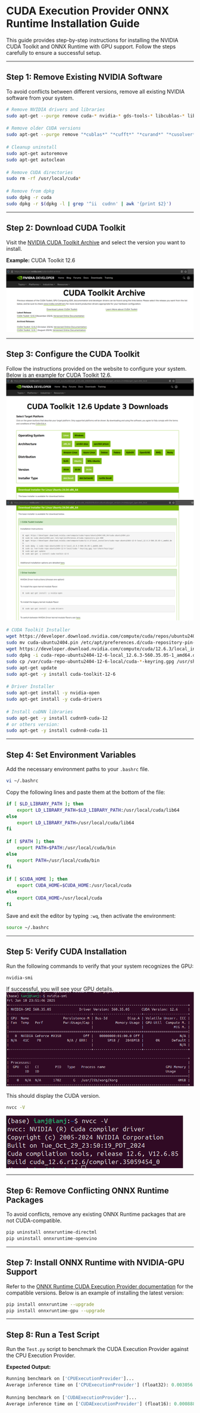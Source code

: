 # CUDA Execution Provider ONNX Runtime Installation Guide

This guide provides step-by-step instructions for installing the NVIDIA CUDA Toolkit and ONNX Runtime with GPU support. Follow the steps carefully to ensure a successful setup.

---

## Step 1: Remove Existing NVIDIA Software

To avoid conflicts between different versions, remove all existing NVIDIA software from your system.

```bash
# Remove NVIDIA drivers and libraries
sudo apt-get --purge remove cuda-* nvidia-* gds-tools-* libcublas-* libcufft-* libcufile-* libcurand-* libcusolver-* libcusparse-* libnpp-* libnvidia-* libnvjitlink-* libnvjpeg-* nsight* nvidia-* libnvidia-* libcudnn7* libcudnn8* libcudnn9*

# Remove older CUDA versions
sudo apt-get --purge remove "*cublas*" "*cufft*" "*curand*" "*cusolver*" "*cusparse*" "*npp*" "*nvjpeg*" "cuda*" "nsight*"

# Cleanup uninstall
sudo apt-get autoremove
sudo apt-get autoclean

# Remove CUDA directories
sudo rm -rf /usr/local/cuda*

# Remove from dpkg
sudo dpkg -r cuda
sudo dpkg -r $(dpkg -l | grep '^ii  cudnn' | awk '{print $2}')
```

---

## Step 2: Download CUDA Toolkit

Visit the [NVIDIA CUDA Toolkit Archive](https://developer.nvidia.com/cuda-toolkit-archive) and select the version you want to install.

**Example:** CUDA Toolkit 12.6

![Screenshot showing CUDA selection process](https://github.com/DakeQQ/Tutorial-ONNX-Runtime-Execution-Providers/blob/main/screenshots/Screenshot%20from%202025-01-11%2012-02-42.png)

---

## Step 3: Configure the CUDA Toolkit

Follow the instructions provided on the website to configure your system. Below is an example for CUDA Toolkit 12.6.
![Screenshot showing CUDA Toolkit Installer](https://github.com/DakeQQ/Tutorial-ONNX-Runtime-Execution-Providers/blob/main/screenshots/Screenshot%20from%202025-01-11%2012-03-17.png)
![Screenshot showing Installer Instructions](https://github.com/DakeQQ/Tutorial-ONNX-Runtime-Execution-Providers/blob/main/screenshots/Screenshot%20from%202025-01-11%2012-03-35.png)

```bash
# CUDA Toolkit Installer
wget https://developer.download.nvidia.com/compute/cuda/repos/ubuntu2404/x86_64/cuda-ubuntu2404.pin
sudo mv cuda-ubuntu2404.pin /etc/apt/preferences.d/cuda-repository-pin-600
wget https://developer.download.nvidia.com/compute/cuda/12.6.3/local_installers/cuda-repo-ubuntu2404-12-6-local_12.6.3-560.35.05-1_amd64.deb
sudo dpkg -i cuda-repo-ubuntu2404-12-6-local_12.6.3-560.35.05-1_amd64.deb
sudo cp /var/cuda-repo-ubuntu2404-12-6-local/cuda-*-keyring.gpg /usr/share/keyrings/
sudo apt-get update
sudo apt-get -y install cuda-toolkit-12-6

# Driver Installer
sudo apt-get install -y nvidia-open
sudo apt-get install -y cuda-drivers

# Install cuDNN libraries
sudo apt-get -y install cudnn9-cuda-12
# or others version:
sudo apt-get -y install cudnn8-cuda-11
```

---

## Step 4: Set Environment Variables

Add the necessary environment paths to your `.bashrc` file.

```bash
vi ~/.bashrc
```

Copy the following lines and paste them at the bottom of the file:

```bash
if [ $LD_LIBRARY_PATH ]; then
    export LD_LIBRARY_PATH=$LD_LIBRARY_PATH:/usr/local/cuda/lib64
else
    export LD_LIBRARY_PATH=/usr/local/cuda/lib64
fi

if [ $PATH ]; then
    export PATH=$PATH:/usr/local/cuda/bin
else
    export PATH=/usr/local/cuda/bin
fi

if [ $CUDA_HOME ]; then
    export CUDA_HOME=$CUDA_HOME:/usr/local/cuda
else
    export CUDA_HOME=/usr/local/cuda
fi
```

Save and exit the editor by typing `:wq`, then activate the environment:

```bash
source ~/.bashrc
```

---

## Step 5: Verify CUDA Installation

Run the following commands to verify that your system recognizes the GPU:

```bash
nvidia-smi
```
If successful, you will see your GPU details.
![Screenshot showing GPU Details](https://github.com/DakeQQ/Tutorial-ONNX-Runtime-Execution-Providers/blob/main/screenshots/Screenshot%20from%202025-01-11%2012-27-47.png)


This should display the CUDA version.
```bash
nvcc -V
```
![Screenshot showing CUDA Version](https://github.com/DakeQQ/Tutorial-ONNX-Runtime-Execution-Providers/blob/main/screenshots/Screenshot%20from%202025-01-11%2012-27-26.png)

---

## Step 6: Remove Conflicting ONNX Runtime Packages

To avoid conflicts, remove any existing ONNX Runtime packages that are not CUDA-compatible.

```bash
pip uninstall onnxruntime-directml
pip uninstall onnxruntime-openvino
```

---

## Step 7: Install ONNX Runtime with NVIDIA-GPU Support

Refer to the [ONNX Runtime CUDA Execution Provider documentation](https://onnxruntime.ai/docs/execution-providers/CUDA-ExecutionProvider.html) for the compatible versions. Below is an example of installing the latest version:

```bash
pip install onnxruntime --upgrade
pip install onnxruntime-gpu --upgrade
```

---

## Step 8: Run a Test Script

Run the `Test.py` script to benchmark the CUDA Execution Provider against the CPU Execution Provider.

**Expected Output:**

```python
Running benchmark on ['CPUExecutionProvider']...
Average inference time on ['CPUExecutionProvider'] (float32): 0.003056 seconds per batch

Running benchmark on ['CUDAExecutionProvider']...
Average inference time on ['CUDAExecutionProvider'] (float16): 0.000888 seconds per batch
```


